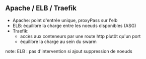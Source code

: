 ## Apache / ELB / Traefik
* Apache: point d'entrée unique, proxyPass sur l'elb
* ELB: équilibre la charge entre les noeuds disponibles (ASG)
* Traefik: 
  * accès aux conteneurs par une route http plutôt qu'un port
  * équilibre la charge au sein du swarm


note: ELB : pas d'intervention si ajout suppression de noeuds